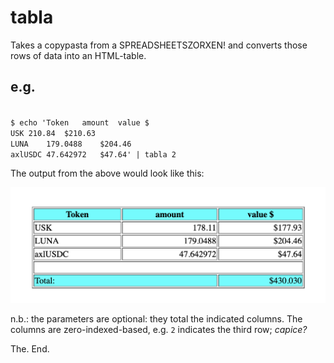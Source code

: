 # tabla

Takes a copypasta from a SPREADSHEETSZORXEN! and converts those rows of data
into an HTML-table.

## e.g.

<code>
$ echo 'Token	amount	value $
USK	210.84	$210.63
LUNA	179.0488	$204.46
axlUSDC	47.642972	$47.64' | tabla 2
</code>

The output from the above would look like this:

![Table with a total-row](imgs/table-total.png)

n.b.: the parameters are optional: they total the indicated columns. The 
columns are zero-indexed-based, e.g. `2` indicates the third row; _capice?_

The. End.
